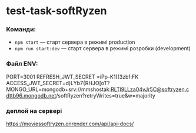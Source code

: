 # test-task-softRyzen

### Команди:

- `npm start` &mdash; старт сервера в режимі production
- `npm run start:dev` &mdash; старт сервера в режимі розробки (development)

### Файл ENV:

PORT=3001
REFRESH_JWT_SECRET =iPp-K1)(3zbf:FK
ACCESS_JWT_SECRET=d)LYb7{RHJO[oT?
MONGO_URL=mongodb+srv://mmshostak:RLTl9LLza04vJr5C@softryzen.cdttb96.mongodb.net/softRyzen?retryWrites=true&w=majority

### деплой на сервері

https://moviessoftryzen.onrender.com/api/api-docs/
